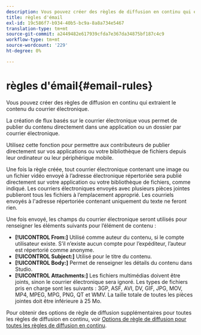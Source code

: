 ```yaml
---
description: Vous pouvez créer des règles de diffusion en continu qui extraient le contenu du courrier électronique.
title: règles d'émail
exl-id: 19c586f7-b934-40b5-bc9a-8a8a734e5467
translation-type: tm+mt
source-git-commit: a2449482e617939cfda7e367da34875bf187c4c9
workflow-type: tm+mt
source-wordcount: '229'
ht-degree: 0%

---
```


# règles d&#39;émail{#email-rules}

Vous pouvez créer des règles de diffusion en continu qui extraient le contenu du courrier électronique.

La création de flux basés sur le courrier électronique vous permet de publier du contenu directement dans une application ou un dossier par courrier électronique.

Utilisez cette fonction pour permettre aux contributeurs de publier directement sur vos applications ou votre bibliothèque de fichiers depuis leur ordinateur ou leur périphérique mobile.

Une fois la règle créée, tout courrier électronique contenant une image ou un fichier vidéo envoyé à l’adresse électronique répertoriée sera publié directement sur votre application ou votre bibliothèque de fichiers, comme indiqué. Les courriers électroniques envoyés avec plusieurs pièces jointes publieront tous les fichiers à l’emplacement approprié. Les courriels envoyés à l&#39;adresse répertoriée contenant uniquement du texte ne feront rien.

Une fois envoyé, les champs du courrier électronique seront utilisés pour renseigner les éléments suivants pour l’élément de contenu :

* **[!UICONTROL From:]** Utilisé comme auteur du contenu, si le compte utilisateur existe. S’il n’existe aucun compte pour l’expéditeur, l’auteur est répertorié comme anonyme.
* **[!UICONTROL Subject:]** Utilisé pour le titre du contenu.
* **[!UICONTROL Body:]** Permet de renseigner les détails du contenu dans Studio.
* **[!UICONTROL Attachments:]** Les fichiers multimédias doivent être joints, sinon le courrier électronique sera ignoré. Les types de fichiers pris en charge sont les suivants : 3GP, ASF, AVI, DV, GIF, JPG, MOV, MP4, MPEG, MPG, PNG, QT et WMV. La taille totale de toutes les pièces jointes doit être inférieure à 25 Mo.

Pour obtenir des options de règle de diffusion supplémentaires pour toutes les règles de diffusion en continu, voir [Options de règle de diffusion pour toutes les règles de diffusion en continu](../c-streams/c-stream-rule-options-for-all-stream-rules.md#c_stream_rule_options_for_all_stream_rules).
